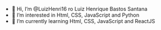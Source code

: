 - 👋 Hi, I’m @LuizHenri16 ro Luiz Henrique Bastos Santana
- 👀 I’m interested in Html, CSS, JavaScript and Python
- 🌱 I’m currently learning Html, CSS, JavaScript and ReactJS

<!---
LuizHenri16 is a young person who wants to learn about new technologies every day...
--->
